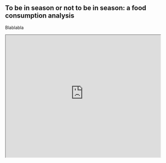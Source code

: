 ## To be in season or not to be in season: a food consumption analysis

Blablabla


<p><iframe src="https://raw.githubusercontent.com/csbenz/ada/master/03%20-%20Interactive%20Viz/results/europe_map.html" width="100%" height="400"></iframe></p>
